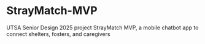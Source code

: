 # StrayMatch-MVP
UTSA Senior Design 2025 project StrayMatch MVP, a mobile chatbot app to connect shelters, fosters, and caregivers
